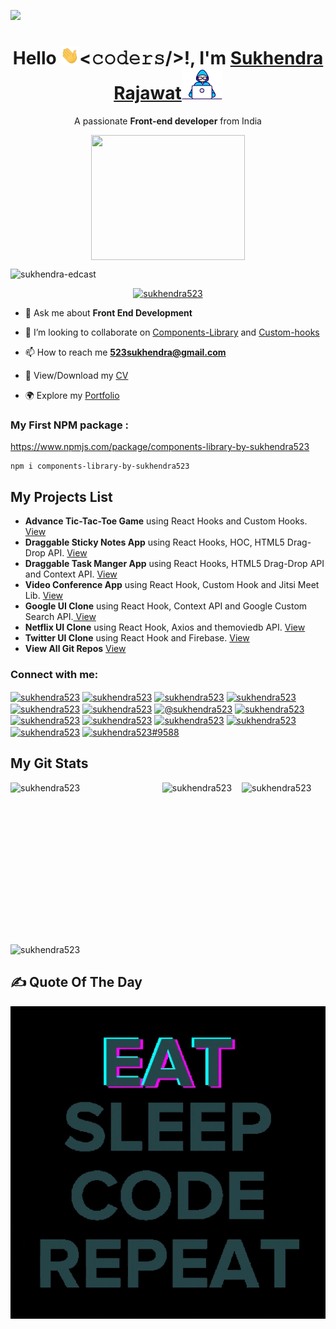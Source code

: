 <p align="center">

  
![](https://pixel-profile-ui.vercel.app/api/github-stats?username=Sukhendra523&screen_effect=true&include_all_commits=true&pixelate_avatar=true&theme=summer&theme=summer&color=%23ffffffFF)
  
</p>
<h1 align="center">Hello <img src="https://raw.githubusercontent.com/ABSphreak/ABSphreak/master/gifs/Hi.gif" width="30px" style="max-width:100%;"><𝚌𝚘𝚍𝚎𝚛𝚜/>!, I'm <a href="https://github.com/Sukhendra523">Sukhendra Rajawat</a><img src="Developer.gif" width="65px">
</h1>
<p align="center">A passionate <b>Front-end developer</b> from India</p>
<p  align="center">
  <img  align="center" src="http://github-profile-summary-cards.vercel.app/api/cards/profile-details?username=Sukhendra523&theme=flag_india" height="200px" width="70%"/>
  
 
</p>

<p align="left"> <img src="https://komarev.com/ghpvc/?username=sukhendra-edcast&label=Profile%20views&color=0e75b6&style=flat" alt="sukhendra-edcast" /> </p>
<p align="center"> <a href="https://github.com/ryo-ma/github-profile-trophy"><img src="https://github-profile-trophy.vercel.app/?username=sukhendra523&row=1&margin-w=15" alt="sukhendra523" /></a> </p>

- 💬 Ask me about **Front End Development**

- 👯 I’m looking to collaborate on [Components-Library](https://github.com/Sukhendra523/components-library) and [Custom-hooks](https://github.com/Sukhendra523/custom-hooks) 

- 📫 How to reach me **523sukhendra@gmail.com**

- 📄 View/Download my [CV](https://docs.google.com/document/d/1r3FOMqxb1ahlY1O2WJQLHc1a_TM_a50hpE3xzBkciww/edit?usp=sharing)
- 🌍 Explore my [Portfolio](https://sukhendra523.github.io/)


### My First NPM package : 
https://www.npmjs.com/package/components-library-by-sukhendra523
```
npm i components-library-by-sukhendra523
```


<h2>My Projects List</h2>
<ul>
  <li>
    <b>Advance Tic-Tac-Toe Game</b> using React Hooks and Custom Hooks. <a href="https://sukhendra523.github.io/advance-tic-tac-toe" target="_blank"> View </a>
  </li>
  <li>
  <b>Draggable Sticky Notes App</b> using React Hooks, HOC, HTML5 Drag-Drop API. <a href="https://sukhendra523.github.io/draggable-sticky-notes" target="_blank"> View </a>
    
  </li>
  <li>
  <b>Draggable Task Manger App</b> using React Hooks, HTML5 Drag-Drop API and Context API. <a href="https://sukhendra523.github.io/draggable-task-manager" target="_blank"> View </a>
    
  </li>
  <li>
    <b>Video Conference App</b> using React Hook, Custom Hook and Jitsi Meet Lib. <a href="https://codesandbox.io/p/sandbox/github/Sukhendra523/video-conference-app/tree/master" target="_blank"> View </a
  </li>
   <li>
     <b>Google UI Clone</b> using React Hook, Context API and Google Custom Search API.<a href="https://codesandbox.io/p/sandbox/github/Sukhendra523/google-clone/tree/master" target="_blank"> View </a>
   </li>
    <li>
      <b>Netflix UI Clone</b> using React Hook, Axios and themoviedb API. <a href="https://netflix-clone-b1517.web.app/" target="_blank"> View </a>
    </li>
    <li>
      <b>Twitter UI Clone</b> using React Hook and Firebase. <a href="https://codesandbox.io/p/sandbox/github/Sukhendra523/twitter-clone/tree/master/" target="_blank"> View </a>
    </li>
    <li>
      <b>View All Git Repos</b> <a href="https://github.com/Sukhendra523?tab=repositories" target="_blank"> View </a>
    </li>
    
</ul>
  
<h3 align="left">Connect with me:</h3>
<p align="left">
<a href="https://dev.to/sukhendra523" target="blank"><img align="center" src="https://cdn.jsdelivr.net/npm/simple-icons@3.0.1/icons/dev-dot-to.svg" alt="sukhendra523" height="30" width="40" /></a>
<a href="https://twitter.com/sukhendra523" target="blank"><img align="center" src="https://raw.githubusercontent.com/rahuldkjain/github-profile-readme-generator/master/src/images/icons/Social/twitter.svg" alt="sukhendra523" height="30" width="40" /></a>
<a href="https://linkedin.com/in/sukhendra523" target="blank"><img align="center" src="https://raw.githubusercontent.com/rahuldkjain/github-profile-readme-generator/master/src/images/icons/Social/linked-in-alt.svg" alt="sukhendra523" height="30" width="40" /></a>
<a href="https://codesandbox.com/sukhendra523" target="blank"><img align="center" src="https://cdn.jsdelivr.net/npm/simple-icons@3.0.1/icons/codesandbox.svg" alt="sukhendra523" height="30" width="40" /></a>
<a href="https://fb.com/sukhendra523" target="blank"><img align="center" src="https://raw.githubusercontent.com/rahuldkjain/github-profile-readme-generator/master/src/images/icons/Social/facebook.svg" alt="sukhendra523" height="30" width="40" /></a>
<a href="https://instagram.com/sukhendra523" target="blank"><img align="center" src="https://raw.githubusercontent.com/rahuldkjain/github-profile-readme-generator/master/src/images/icons/Social/instagram.svg" alt="sukhendra523" height="30" width="40" /></a>
<a href="https://medium.com/@sukhendra523" target="blank"><img align="center" src="https://raw.githubusercontent.com/rahuldkjain/github-profile-readme-generator/master/src/images/icons/Social/medium.svg" alt="@sukhendra523" height="30" width="40" /></a>
<a href="https://www.codechef.com/users/sukhendra523" target="blank"><img align="center" src="https://cdn.jsdelivr.net/npm/simple-icons@3.1.0/icons/codechef.svg" alt="sukhendra523" height="30" width="40" /></a>
<a href="https://www.hackerrank.com/sukhendra523" target="blank"><img align="center" src="https://raw.githubusercontent.com/rahuldkjain/github-profile-readme-generator/master/src/images/icons/Social/hackerrank.svg" alt="sukhendra523" height="30" width="40" /></a>
<a href="https://codeforces.com/profile/sukhendra523" target="blank"><img align="center" src="https://cdn.jsdelivr.net/npm/simple-icons@3.0.1/icons/codeforces.svg" alt="sukhendra523" height="30" width="40" /></a>
<a href="https://www.leetcode.com/sukhendra523" target="blank"><img align="center" src="https://raw.githubusercontent.com/rahuldkjain/github-profile-readme-generator/master/src/images/icons/Social/leet-code.svg" alt="sukhendra523" height="30" width="40" /></a>
<a href="https://auth.geeksforgeeks.org/user/sukhendra523" target="blank"><img align="center" src="https://raw.githubusercontent.com/rahuldkjain/github-profile-readme-generator/master/src/images/icons/Social/geeks-for-geeks.svg" alt="sukhendra523" height="30" width="40" /></a>
<a href="https://www.topcoder.com/members/sukhendra523" target="blank"><img align="center" src="https://cdn.jsdelivr.net/npm/simple-icons@3.0.1/icons/topcoder.svg" alt="sukhendra523" height="30" width="40" /></a>
<a href="https://discord.gg/sukhendra523#9588" target="blank"><img align="center" src="https://raw.githubusercontent.com/rahuldkjain/github-profile-readme-generator/master/src/images/icons/Social/discord.svg" alt="sukhendra523#9588" height="30" width="40" /></a>
</p>

<h2>My Git Stats</h2>
<p style="display:flex;flex-wrap: wrap;gap:16px" >


  <!-- <img align="center" src="https://github-readme-stats.vercel.app/api?username=sukhendra523&show_icons=true\&count_private=true&show=reviews,prs_merged,prs_merged_percentage" alt="sukhendra523" height="243px" width="45%"/> -->

 <img align="center" src="https://github-contributor-stats.vercel.app/api?username=Sukhendra523&limit=5&theme=dark_dimmed&combine_all_yearly_contributions=true" alt="sukhendra523" width="45%" height="243px"/>
  


  
   <!-- <img align="center" src="https://github-readme-stats.vercel.app/api/top-langs/?username=Sukhendra523&hide_border=false&include_all_commits=false&count_private=false&layout=compact" alt="sukhendra523" /> -->
  

 <img align="center" src="https://github-readme-streak-stats.herokuapp.com/?user=sukhendra523&" alt="sukhendra523" />

 <img align="center" src="http://github-profile-summary-cards.vercel.app/api/cards/productive-time?username=Sukhendra523&theme=flag_india&utcOffset=8" alt="sukhendra523" />



<img align="center" src="http://github-profile-summary-cards.vercel.app/api/cards/most-commit-language?username=Sukhendra523&theme=flag_india" alt="sukhendra523" />

</p>



<h2>✍️ Quote Of The Day</h2> 
<div>
  <img align="center" src="giphy2.gif" width="100%" height="500px"/>
  
</div>
